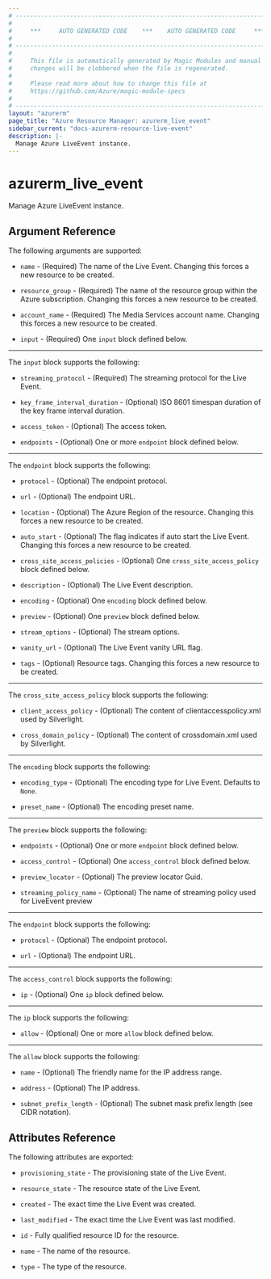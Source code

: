 ```yaml
---
# ----------------------------------------------------------------------------
#
#     ***     AUTO GENERATED CODE    ***    AUTO GENERATED CODE     ***
#
# ----------------------------------------------------------------------------
#
#     This file is automatically generated by Magic Modules and manual
#     changes will be clobbered when the file is regenerated.
#
#     Please read more about how to change this file at
#     https://github.com/Azure/magic-module-specs
#
# ----------------------------------------------------------------------------
layout: "azurerm"
page_title: "Azure Resource Manager: azurerm_live_event"
sidebar_current: "docs-azurerm-resource-live-event"
description: |-
  Manage Azure LiveEvent instance.
---
```


# azurerm_live_event

Manage Azure LiveEvent instance.


## Argument Reference

The following arguments are supported:

* `name` - (Required) The name of the Live Event. Changing this forces a new resource to be created.

* `resource_group` - (Required) The name of the resource group within the Azure subscription. Changing this forces a new resource to be created.

* `account_name` - (Required) The Media Services account name. Changing this forces a new resource to be created.

* `input` - (Required) One `input` block defined below.

---

The `input` block supports the following:

* `streaming_protocol` - (Required) The streaming protocol for the Live Event.

* `key_frame_interval_duration` - (Optional) ISO 8601 timespan duration of the key frame interval duration.

* `access_token` - (Optional) The access token.

* `endpoints` - (Optional) One or more `endpoint` block defined below.


---

The `endpoint` block supports the following:

* `protocol` - (Optional) The endpoint protocol.

* `url` - (Optional) The endpoint URL.

* `location` - (Optional) The Azure Region of the resource. Changing this forces a new resource to be created.

* `auto_start` - (Optional) The flag indicates if auto start the Live Event. Changing this forces a new resource to be created.

* `cross_site_access_policies` - (Optional) One `cross_site_access_policy` block defined below.

* `description` - (Optional) The Live Event description.

* `encoding` - (Optional) One `encoding` block defined below.

* `preview` - (Optional) One `preview` block defined below.

* `stream_options` - (Optional) The stream options.

* `vanity_url` - (Optional) The Live Event vanity URL flag.

* `tags` - (Optional) Resource tags. Changing this forces a new resource to be created.

---

The `cross_site_access_policy` block supports the following:

* `client_access_policy` - (Optional) The content of clientaccesspolicy.xml used by Silverlight.

* `cross_domain_policy` - (Optional) The content of crossdomain.xml used by Silverlight.

---

The `encoding` block supports the following:

* `encoding_type` - (Optional) The encoding type for Live Event. Defaults to `None`.

* `preset_name` - (Optional) The encoding preset name.

---

The `preview` block supports the following:

* `endpoints` - (Optional) One or more `endpoint` block defined below.

* `access_control` - (Optional) One `access_control` block defined below.

* `preview_locator` - (Optional) The preview locator Guid.

* `streaming_policy_name` - (Optional) The name of streaming policy used for LiveEvent preview


---

The `endpoint` block supports the following:

* `protocol` - (Optional) The endpoint protocol.

* `url` - (Optional) The endpoint URL.

---

The `access_control` block supports the following:

* `ip` - (Optional) One `ip` block defined below.


---

The `ip` block supports the following:

* `allow` - (Optional) One or more `allow` block defined below.


---

The `allow` block supports the following:

* `name` - (Optional) The friendly name for the IP address range.

* `address` - (Optional) The IP address.

* `subnet_prefix_length` - (Optional) The subnet mask prefix length (see CIDR notation).

## Attributes Reference

The following attributes are exported:

* `provisioning_state` - The provisioning state of the Live Event.

* `resource_state` - The resource state of the Live Event.

* `created` - The exact time the Live Event was created.

* `last_modified` - The exact time the Live Event was last modified.

* `id` - Fully qualified resource ID for the resource.

* `name` - The name of the resource.

* `type` - The type of the resource.

